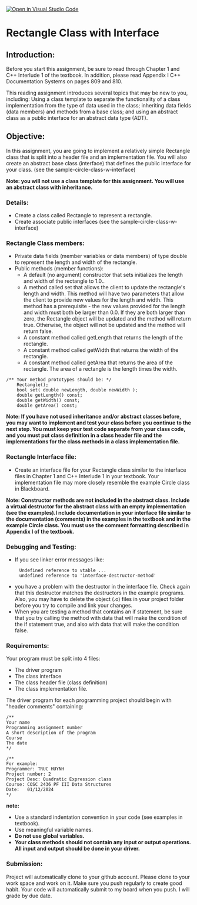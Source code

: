 [![Open in Visual Studio Code](https://classroom.github.com/assets/open-in-vscode-2e0aaae1b6195c2367325f4f02e2d04e9abb55f0b24a779b69b11b9e10269abc.svg)](https://classroom.github.com/online_ide?assignment_repo_id=15636292&assignment_repo_type=AssignmentRepo)
# Rectangle Class with Interface

## Introduction:
Before you start this assignment, be sure to read through Chapter 1 and C++ Interlude 1 of the textbook. In addition, please read Appendix I C++ Documentation Systems on pages 809 and 810.

This reading assignment introduces several topics that may be new to you, including: Using a class template to separate the functionality of a class implementation from the type of data used in the class; inheriting data fields (data members) and methods from a base class; and using an abstract class as a public interface for an abstract data type (ADT).

## Objective:
In this assignment, you are going to implement a relatively simple Rectangle class that is split into a header file and an implementation file. You will also create an abstract base class (interface) that defines the public interface for your class. (see the sample-circle-class-w-interface)

**Note: you will not use a class template for this assignment. You will use an abstract class with inheritance.**

### Details:
- Create a class called Rectangle to represent a rectangle.
- Create associate public interfaces (see the sample-circle-class-w-interface)

### Rectangle Class members:
- Private data fields (member variables or data members) of type double to represent the length and width of the rectangle.
- Public methods (member functions):
    + A default (no argument) constructor that sets initializes the length and width of the rectangle to 1.0..
    + A method called set that allows the client to update the rectangle's length and width. This method will have two parameters that allow the client to provide new values for the length and width. This method has a prerequisite - the new values provided for the length and width must both be larger than 0.0. If they are both larger than zero, the Rectangle object will be updated and the method will return true. Otherwise, the object will not be updated and the method will return false.
    + A constant method called getLength that returns the length of the rectangle.
    + A constant method called getWidth that returns the width of the rectangle.
    + A constant method called getArea that returns the area of the rectangle. The area of a rectangle is the length times the width.

```cplus
/** Your method prototypes should be: */
    Rectangle();
    bool set( double newLength, double newWidth );
    double getLength() const;
    double getWidth() const;
    double getArea() const;
```

**Note: If you have not used inheritance and/or abstract classes before, you may want to implement and test your class before you continue to the next step. You must keep your test code separate from your class code, and you must put class definition in a class header file and the implementations for the class methods in a class implementation file.**

### Rectangle Interface file:
- Create an interface file for your Rectangle class similar to the interface files in Chapter 1 and C++ Interlude 1 in your textbook. Your implementation file may more closely resemble the example Circle class in Blackboard.

**Note: Constructor methods are not included in the abstract class. Include a virtual destructor for the abstract class with an empty implementation (see the examples).I nclude documentation in your interface file similar to the documentation (comments) in the examples in the textbook and in the example Circle class. You must use the comment formatting described in Appendix I of the textbook.**

### Debugging and Testing:

- If you see linker error messages like:
```cplus
     Undefined reference to vtable ...
     undefined reference to 'interface-destructor-method'
```
- you have a problem with the destructor in the interface file. Check again that this destructor matches the destructors in the example programs. Also, you may have to delete the object (.o) files in your project folder before you try to compile and link your changes.
- When you are testing a method that contains an if statement, be sure that you try calling the method with data that will make the condition of the if statement true, and also with data that will make the condition false.

### Requirements:
Your program must be split into 4 files: 
- The driver program
- The class interface
- The class header file (class definition)
- The class implementation file.

The driver program for each programming project should begin with "header comments" containing:
```cplus
/**
Your name
Programming assignment number
A short description of the program
Course
The date
*/

/**
For example:
Programmer: TRUC HUYNH
Project number: 2
Project Desc: Quadratic Expression class
Course: COSC 2436 PF III Data Structures
Date:   01/12/2024
*/
```
**note:**
- Use a standard indentation convention in your code (see examples in textbook).
- Use meaningful variable names.
- **Do not use global variables.**
- **Your class methods should not contain any input or output operations. All input and output should be done in your driver.**

### Submission:
Project will automatically clone to your github account. Please clone to your work space and work on it. Make sure you push regularly to create good habit. Your code will automatically submit to my board when you push. I will grade by due date. 